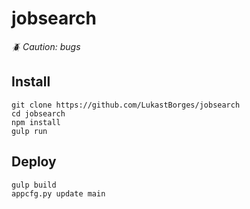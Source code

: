 # jobsearch
*:beetle: Caution: bugs*

## Install

    git clone https://github.com/LukastBorges/jobsearch
    cd jobsearch
    npm install
    gulp run

## Deploy

    gulp build
    appcfg.py update main
